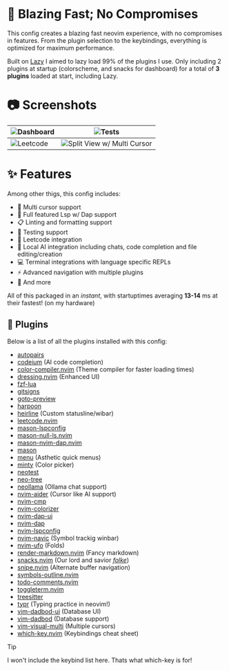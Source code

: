 # 🚀 Blazing Fast; No Compromises

This config creates a blazing fast neovim experience, with no compromises in features. From the plugin selection to the keybindings, everything is optimized for maximum performance.

Built on [Lazy](https://github.com/folke/lazy.nvim) I aimed to lazy load 99% of the plugins I use. Only including 2 plugins at startup (colorscheme, and snacks for dashboard) for a total of **3 plugins** loaded at start, including Lazy.

# 📷 Screenshots

| ![Dashboard](https://i.imgur.com/A8iky5R.png) | ![Tests](https://i.imgur.com/RPXN2fZ.png)                      |
| --------------------------------------------- | -------------------------------------------------------------- |
| ![Leetcode](https://i.imgur.com/PMwWYtp.png)  | ![Split View w/ Multi Cursor](https://i.imgur.com/FivDcDo.png) |

# ✨ Features

Among other thigs, this config includes:

- 📑 Multi cursor support
- 🔎 Full featured Lsp w/ Dap support
- 📋 Linting and formatting support
- 🧪 Testing support
- 🧬 Leetcode integration
- 🤖 Local AI integration including chats, code completion and file editing/creation
- 💻 Terminal integrations with language specific REPLs
- ⚡️ Advanced navigation with multiple plugins
- 👀 And more

All of this packaged in an _instant_, with startuptimes averaging **13-14** ms at their fastest! (on my hardware)

## 🔌 Plugins

Below is a list of all the plugins installed with this config:

- [autopairs](https://github.com/windwp/nvim-autopairs)
- [codeium](https://github.com/Exafunction/codeium.nvim) (AI code completion)
- [color-compiler.nvim](https://github.com/paradoxical-dev/color-compiler.nvim) (Theme compiler for faster loading times)
- [dressing.nvim](https://github.com/stevearc/dressing.nvim) (Enhanced UI)
- [fzf-lua](https://github.com/ibhagwan/fzf-lua)
- [gitsigns](https://github.com/lewis6991/gitsigns.nvim)
- [goto-preview](https://github.com/rmagatti/goto-preview)
- [harpoon](https://github.com/theprimeagen/harpoon)
- [heirline](https://github.com/rebelot/heirline.nvim) (Custom statusline/wibar)
- [leetcode.nvim](https://github.com/kawre/leetcode.nvim)
- [mason-lspconfig](https://github.com/williamboman/mason-lspconfig.nvim)
- [mason-null-ls.nvim](https://github.com/jay-babu/mason-null-ls.nvim)
- [mason-nvim-dap.nvim](https://github.com/jay-babu/mason-nvim-dap.nvim)
- [mason](https://github.com/williamboman/mason.nvim)
- [menu](https://github.com/nvzone/menu) (Asthetic quick menus)
- [minty](https://github.com/nvzone/minty) (Color picker)
- [neotest](https://github.com/nvim-neotest/neotest)
- [neo-tree](https://github.com/nvim-neo-tree/neo-tree.nvim)
- [neollama](https://github.com/paradoxical-dev/neollama) (Ollama chat support)
- [nvim-aider](https://github.com/GeorgesAlkhouri/nvim-aider) (Cursor like AI support)
- [nvim-cmp](https://github.com/hrsh7th/nvim-cmp)
- [nvim-colorizer](https://github.com/norcalli/nvim-colorizer.lua)
- [nvim-dap-ui](https://github.com/rcarriga/nvim-dap-ui)
- [nvim-dap](https://github.com/mfussenegger/nvim-dap)
- [nvim-lspconfig](https://github.com/neovim/nvim-lspconfig)
- [nvim-navic](https://github.com/SmiteshP/nvim-navic) (Symbol trackig winbar)
- [nvim-ufo](https://github.com/kevinhwang91/nvim-ufo) (Folds)
- [render-markdown.nvim](https://github.com/MeanderingProgrammer/render-markdown.nvim) (Fancy markdown)
- [snacks.nvim](https://github.com/folke/snacks.nvim) (Our lord and savior [_folke_](https://github.com/folke))
- [snipe.nvim](https://github.com/leath-dub/snipe.nvim) (Alternate buffer navigation)
- [symbols-outline.nvim](https://github.com/simrat39/symbols-outline.nvim)
- [todo-comments.nvim](https://github.com/folke/todo-comments.nvim)
- [toggleterm.nvim](https://github.com/akinsho/toggleterm.nvim)
- [treesitter](https://github.com/nvim-treesitter/nvim-treesitter)
- [typr](https://github.com/nvzone/typr) (Typing practice in neovim!)
- [vim-dadbod-ui](https://github.com/kristijanhusak/vim-dadbod-ui) (Database UI)
- [vim-dadbod](https://github.com/tpope/vim-dadbod) (Database support)
- [vim-visual-multi](https://github.com/mg979/vim-visual-multi) (Multiple cursors)
- [which-key.nvim](https://github.com/folke/which-key.nvim) (Keybindings cheat sheet)

> [!TIP]
> I won't include the keybind list here. Thats what which-key is for!
